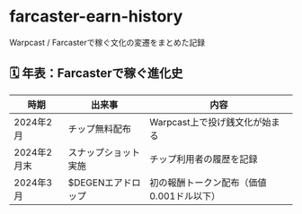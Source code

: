 # farcaster-earn-history
Warpcast / Farcasterで稼ぐ文化の変遷をまとめた記録
## 🗓 年表：Farcasterで稼ぐ進化史

| 時期 | 出来事 | 内容 |
|------|--------|------|
| 2024年2月 | チップ無料配布 | Warpcast上で投げ銭文化が始まる |
| 2024年2月末 | スナップショット実施 | チップ利用者の履歴を記録 |
| 2024年3月 | $DEGENエアドロップ | 初の報酬トークン配布（価値0.001ドル以下） |

